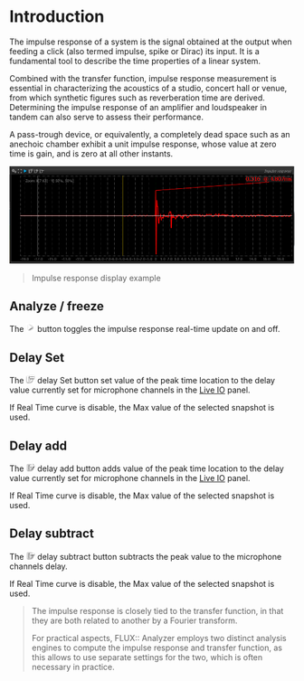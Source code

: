 # Introduction
The impulse response of a system is the signal obtained at the output when feeding a click (also termed impulse, spike or Dirac) its input.
It is a fundamental tool to describe the time properties of a
linear system.

Combined with the transfer function, impulse response measurement is essential in characterizing the acoustics of a studio, concert hall or venue, from which synthetic figures such as reverberation time are derived.
Determining the impulse response of an amplifier and loudspeaker in tandem can also serve to assess their performance.

A pass-trough device, or equivalently, a completely dead space such as an anechoic chamber exhibit a unit impulse response, whose value at zero time is gain, and is zero at all other instants.

![](include/IR.png)

> Impulse response display example

## Analyze / freeze
The ![](include/Play.png) button toggles the impulse response real-time update on and off.

## Delay Set
The ![](include/Set2Delay.png) delay Set button set value of the peak time location to the delay value currently set for microphone channels in the [Live IO](11_Live_IO_01_Introduction.md) panel.

If Real Time curve is disable, the Max value of the selected snapshot is used.

## Delay add
The ![](include/Add2Delay.png) delay add button adds value of the peak time location to the delay value currently set for microphone channels in the [Live IO](11_Live_IO_01_Introduction.md) panel.

If Real Time curve is disable, the Max value of the selected snapshot is used.

## Delay subtract
The ![](include/Subtract2Delay.png) delay subtract button subtracts the peak value to the microphone channels delay.

If Real Time curve is disable, the Max value of the selected snapshot is used.

> The impulse response is closely tied to the transfer function, in that they are both related to another by a Fourier transform.
>
> For practical aspects, FLUX:: Analyzer employs two distinct analysis engines to compute the impulse response and transfer function, as this allows to use separate settings for the two, which is often necessary in practice.
